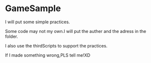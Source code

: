 # GameSample
I will put some simple practices.

Some code may not my own.I will put the auther and the adress in the folder.

I also use the thirdScripts to support the practices.

If I made something wrong,PLS tell me!XD
